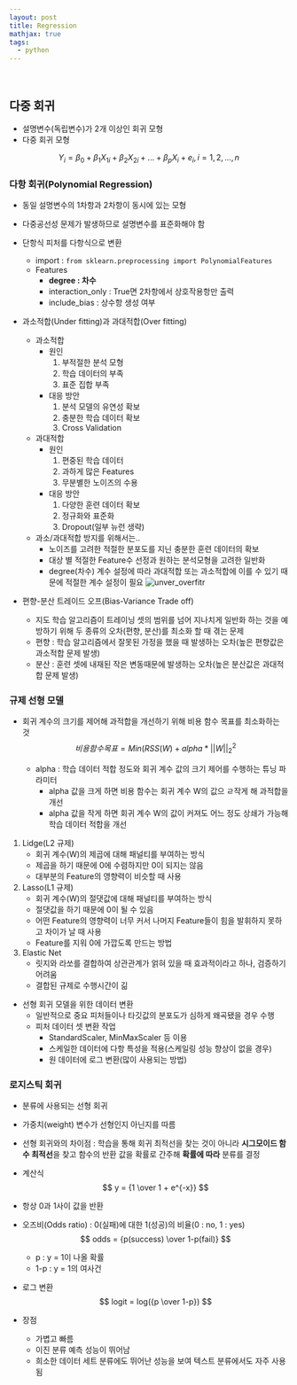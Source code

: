 ```yaml
---
layout: post
title: Regression
mathjax: true
tags:
  - python
---
```


<br/>

## 다중 회귀
- 설명변수(독립변수)가 2개 이상인 회귀 모형
- 다중 회귀 모형
  
$$
Y_i = \beta_0 + \beta_1X_{1i} + \beta_2X_{2i} + ... + \beta_pX_i + e_i, i = 1,2, ..., n
$$
  
### 다항 회귀(Polynomial Regression)
- 동일 설명변수의 1차항과 2차항이 동시에 있는 모형
- 다중공선성 문제가 발생하므로 설명변수를 표준화해야 함
- 단항식 피처를 다항식으로 변환
	- import : `from sklearn.preprocessing import PolynomialFeatures`
	- Features
		- **degree : 차수**
		- interaction_only : True면 2차항에서 상호작용항만 출력
		- include_bias : 상수항 생성 여부
  
- 과소적합(Under fitting)과 과대적합(Over fitting)
	- 과소적합
		- 원인
			1. 부적절한 분석 모형
			2. 학습 데이터의 부족
			3. 표준 집합 부족
		- 대응 방안
			1. 분석 모델의 유연성 확보
			2. 충분한 학습 데이터 확보
			3. Cross Validation
	- 과대적합
		- 원인
			1. 편중된 학습 데이터
			2. 과하게 많은 Features
			3. 무분별한 노이즈의 수용
		- 대응 방안
			1. 다양한 훈련 데이터 확보
			2. 정규화와 표준화
			3. Dropout(일부 뉴런 생략)
	- 과소/과대적합 방지를 위해서는..
		- 노이즈를 고려한 적절한 분포도를 지닌 충분한 훈련 데이터의 확보
		- 대상 별 적절한 Feature수 선정과 원하는 분석모형을 고려한 일반화
		- degree(차수) 계수 설정에 따라 과대적합 또는 과소적합에 이를 수 있기 때문에 적절한 계수 설정이 필요
	![unver_overfitr](https://user-images.githubusercontent.com/52812181/74119034-2bb23900-4c01-11ea-8848-c524bb7b2946.png)
  
  
- 편향-분산 트레이드 오프(Bias-Variance Trade off)
	- 지도 학습 알고리즘이 트레이닝 셋의 범위를 넘어 지나치게 일반화 하는 것을 예방하기 위해 두 종류의 오차(편향, 분산)를 최소화 할 때 겪는 문제
	- 편향 : 학습 알고리즘에서 잘못된 가정을 했을 때 발생하는 오차(높은 편향값은 과소적합 문제 발생)
	- 분산 : 훈련 셋에 내재된 작은 변동때문에 발생하는 오차(높은 분산값은 과대적합 문제 발생)
  
  
### 규제 선형 모델
- 회귀 계수의 크기를 제어해 과적합을 개선하기 위해 비용 함수 목표를 최소화하는 것
	$$
	비용함수 목표 = Min(RSS(W) + alpha * ||W||^2_2
	$$
  
	- alpha : 학습 데이터 적합 정도와 회귀 계수 값의 크기 제어를 수행하는 튜닝 파라미터
		- alpha 값을 크게 하면 비용 함수는 회귀 계수 W의 값으 ㄹ작게 해 과적합을 개선
		- alpha 값을 작게 하면 회귀 계수 W의 값이 커져도 어느 정도 상쇄가 가능해 학습 데이터 적합을 개선
  
1. Lidge(L2 규제)
	- 회귀 계수(W)의 제곱에 대해 패널티를 부여하는 방식
	- 제곱을 하기 때문에 0에 수렴하지만 0이 되지는 않음
	- 대부분의 Feature의 영향력이 비슷할 때 사용
2. Lasso(L1 규제)
	- 회귀 계수(W)의 절댓값에 대해 패널티를 부여하는 방식
	- 절댓값을 하기 때문에 0이 될 수 있음
	- 어떤 Feature의 영향력이 너무 커서 나머지 Feature들이 힘을 발휘하지 못하고 차이가 날 때 사용
	- Feature를 지워 0에 가깝도록 만드는 방법
3. Elastic Net
	- 릿지와 라쏘를 결합하여 상관관계가 얽혀 있을 때 효과적이라고 하나, 검증하기 어려움
	- 결합된 규제로 수행시간이 긺
  
- 선형 회귀 모델을 위한 데이터 변환
	- 일반적으로 중요 피처들이나 타깃값의 분포도가 심하게 왜곡됐을 경우 수행
	- 피처 데이터 셋 변환 작업
		- StandardScaler, MinMaxScaler 등 이용
		- 스케일한 데이터에 다항 특성을 적용(스케일링 성능 향상이 없을 경우)
		-   원 데이터에 로그 변환(많이 사용되는 방법)
  

### 로지스틱 회귀
- 분류에 사용되는 선형 회귀
- 가중치(weight) 변수가 선형인지 아닌지를 따름
- 선형 회귀와의 차이점 : 학습을 통해 회귀 최적선을 찾는 것이 아니라 **시그모이드 함수 최적선**을 찾고 함수의 반환 값을 확률로 간주해 **확률에 따라** 분류를 결정
- 계산식
$$
y = {1 \over 1 + e^{-x}}
$$
  
- 항상 0과 1사이 값을 반환
- 오즈비(Odds ratio) : 0(실패)에 대한 1(성공)의 비율(0 : no, 1 : yes)
	$$
	odds = {p(success) \over 1-p(fail)} 
	$$ 
	- p : y = 1이 나올 확률
	- 1-p : y = 1의 여사건

- 로그 변환
	$$
	logit = log({p \over 1-p})
	$$
	  
- 장점
	- 가볍고 빠름
	- 이진 분류 예측 성능이 뛰어남
	- 희소한 데이터 세트 분류에도 뛰어난 성능을 보여 텍스트 분류에서도 자주 사용됨
